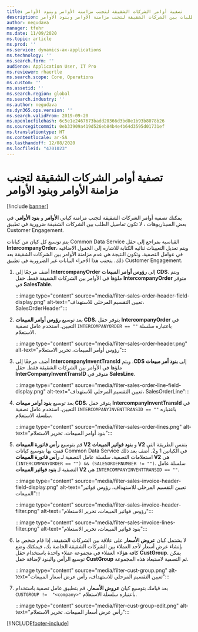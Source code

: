 ```yaml
---
title: تصفية أوامر الشركات الشقيقة لتجنب مزامنة الأوامر وبنود الأوامر
description: يصف هذا الموضوع كيفية تصفية الطلبات بين الشركات الشقيقة لتجنب مزامنة الأوامر وبنود الأوامر.
author: negudava
manager: tfehr
ms.date: 11/09/2020
ms.topic: article
ms.prod: ''
ms.service: dynamics-ax-applications
ms.technology: ''
ms.search.form: ''
audience: Application User, IT Pro
ms.reviewer: rhaertle
ms.search.scope: Core, Operations
ms.custom: ''
ms.assetid: ''
ms.search.region: global
ms.search.industry: ''
ms.author: negudava
ms.dyn365.ops.version: ''
ms.search.validFrom: 2019-09-20
ms.openlocfilehash: 6c5e1e2467673badd20366d3bd8e1b93b8078b26
ms.sourcegitcommit: 0eb33909a419d526eb84b4e4b64d3595d01731ef
ms.translationtype: HT
ms.contentlocale: ar-SA
ms.lasthandoff: 12/08/2020
ms.locfileid: "4701023"
---
```

# <a name="filter-intercompany-orders-to-avoid-synchronizing-orders-and-orderlines"></a>تصفية أوامر الشركات الشقيقة لتجنب مزامنة الأوامر وبنود الأوامر

[!include [banner](../../includes/banner.md)]

يمكنك تصفية أوامر الشركات الشقيقة لتجنب مزامنة كياني **الأوامر** و **بنود الأوامر**. في بعض السيناريوهات ، لا تكون تفاصيل الطلب بين الشركات الشقيقة ضرورية في تطبيق Customer Engagement.

يتم توسيع كل كيان من كيانات Common Data Service القياسية بمراجع إلى حقل **IntercompanyOrder**، ويتم تعديل التعيينات ثنائيه الكتابة للاشاره إلى الحقول الاضافيه في عوامل التصفية. وتكون النتيجة هي عدم مزامنة الأوامر بين الشركات الشقيقة بعد ذلك. يتجنب هذا الاجراء البيانات غير الضرورية في تطبيق Customer Engagement.

1. أضف مرجعًا إلى **IntercompanyOrder** إلى **رؤوس أوامر المبيعات CDS‬**. ويتم ملؤها في الأوامر بين الشركات الشقيقة فقط. حقل **IntercompanyOrder** متوفر في **SalesTable**.

    :::image type="content" source="media/filter-sales-order-header-field-display.png" alt-text="تعيين التقسيم المرحلي للاستهداف، SalesOrderHeader":::
    
2. بعد توسيع **رؤوس أوامر المبيعات CDS‬**، يتوفر حقل **IntercompanyOrder** في التعيين. استخدم عامل تصفية `INTERCOMPANYORDER == ""` باعتباره سلسلة الاستعلام.

    :::image type="content" source="media/filter-sales-order-header.png" alt-text="رؤوس أوامر المبيعات، تحرير الاستعلام":::

3. أضف مرجعًا إلى **IntercompanyInventTransId** إلى **‏‫بنود أمر مبيعات CDS‬**.  ويتم ملؤها في الأوامر بين الشركات الشقيقة فقط. حقل **InterCompanyInventTransID** متوفر في **SalesLine**.

    :::image type="content" source="media/filter-sales-order-line-field-display.png" alt-text="تعيين التقسيم المرحلي للاستهداف، SalesOrderLine":::

4. بعد توسيع **بنود أوامر مبيعات CDS‬**، يتوفر حقل **IntercompanyInventTransId** في التعيين. استخدم عامل تصفية `INTERCOMPANYINVENTTRANSID == ""` باعتباره سلسلة الاستعلام.

    :::image type="content" source="media/filter-sales-order-lines.png" alt-text="بنود أوامر المبيعات، تحرير الاستعلام":::

5. قم بتوسيع **رأس فاتورة المبيعات V2‬** و **بنود فواتير المبيعات V2** بنفس الطريقة التي قمت بها بتوسيع كيانات Common Data Service في الكيانين 1 و2. أضف بعد ذلك استعلامات التصفية. سلسلة عامل التصفية لـ **رأس فاتورة المبيعات V2** هي `(INTERCOMPANYORDER == "") && (SALESORDERNUMBER != "")`. سلسلة عامل التصفية لـ **بنود فواتير المبيعات V2** هي `INTERCOMPANYINVENTTRANSID == ""`.

    :::image type="content" source="media/filter-sales-invoice-header-field-display.png" alt-text="تعيين التقسيم المرحلي للاستهداف، رؤوس فواتير المبيعات":::

    :::image type="content" source="media/filter-sales-invoice-header-filter.png" alt-text="رؤوس فواتير المبيعات، تحرير الاستعلام":::

    :::image type="content" source="media/filter-sales-invoice-lines-filter.png" alt-text="بنود فواتير المبيعات، تحرير الاستعلام":::

6. لا يشتمل كيان **عروض الأسعار** على علاقة بين الشركات الشقيقة. إذا قام شخص ما بإنشاء عرض أسعار لأحد العملاء بين الشركات الشقيقة الخاصة بك، فيمكنك وضع كافة هؤلاء العملاء في مجموعة عملاء واحدة باستخدام حقل **CustGroup**.  يمكن توسيع الرأس والبنود لإضافة حقل **CustGroup** ثم التصفية لاستبعاد هذه المجموعة.

    :::image type="content" source="media/filter-cust-group.png" alt-text="تعيين التقسيم المرحلي للاستهداف، رأس عرض أسعار المبيعات":::

7. بعد قيامك بتوسيع كيان **عروض الأسعار**، قم بتطبيق عامل تصفية باستخدام `CUSTGROUP !=  "<company>"` باعتباره سلسلة الاستعلام.

    :::image type="content" source="media/filter-cust-group-edit.png" alt-text="رأس عرض أسعار المبيعات، تحرير الاستعلام":::


[!INCLUDE[footer-include](../../../../includes/footer-banner.md)]
